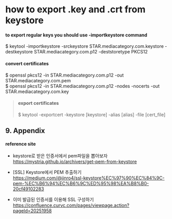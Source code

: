 # how to export .key and .crt from keystore

#### to export regular keys you should use -importkeystore command
$ keytool -importkeystore -srckeystore STAR.mediacategory.com.keystore -destkeystore STAR.mediacategory.com.p12 -deststoretype PKCS12

#### convert certificates
$ openssl pkcs12 -in STAR.mediacategory.com.p12 -out STAR.mediacategory.com.pem  
$ openssl pkcs12 -in STAR.mediacategory.com.p12 -nodes -nocerts -out STAR.mediacategory.com.key

>#### export certificates
>$ keytool -exportcert -keystore [keystore] -alias [alias] -file [cert_file]

## 9. Appendix

#### reference site

* keystore로 받은 인증서에서 pem파일을 뽑아보자  
https://mystria.github.io/archivers/get-pem-from-keystore

* [SSL] Keystore에서 PEM 추출하기  
https://medium.com/@jinro4/ssl-keystore%EC%97%90%EC%84%9C-pem-%EC%B6%94%EC%B6%9C%ED%95%98%EA%B8%B0-20cf49102283

* 이미 발급된 인증서를 이용해 SSL 구성하기
https://confluence.curvc.com/pages/viewpage.action?pageId=20251958
